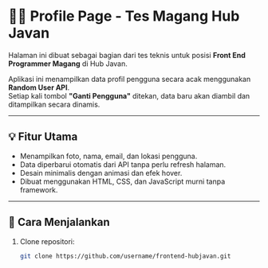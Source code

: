 # 👨‍💻 Profile Page - Tes Magang Hub Javan

Halaman ini dibuat sebagai bagian dari tes teknis untuk posisi **Front End Programmer Magang** di Hub Javan.

Aplikasi ini menampilkan data profil pengguna secara acak menggunakan **Random User API**.  
Setiap kali tombol **"Ganti Pengguna"** ditekan, data baru akan diambil dan ditampilkan secara dinamis.

---

## 💡 Fitur Utama
- Menampilkan foto, nama, email, dan lokasi pengguna.
- Data diperbarui otomatis dari API tanpa perlu refresh halaman.
- Desain minimalis dengan animasi dan efek hover.
- Dibuat menggunakan HTML, CSS, dan JavaScript murni tanpa framework.

---

## 🚀 Cara Menjalankan
1. Clone repositori:
   ```bash
   git clone https://github.com/username/frontend-hubjavan.git
